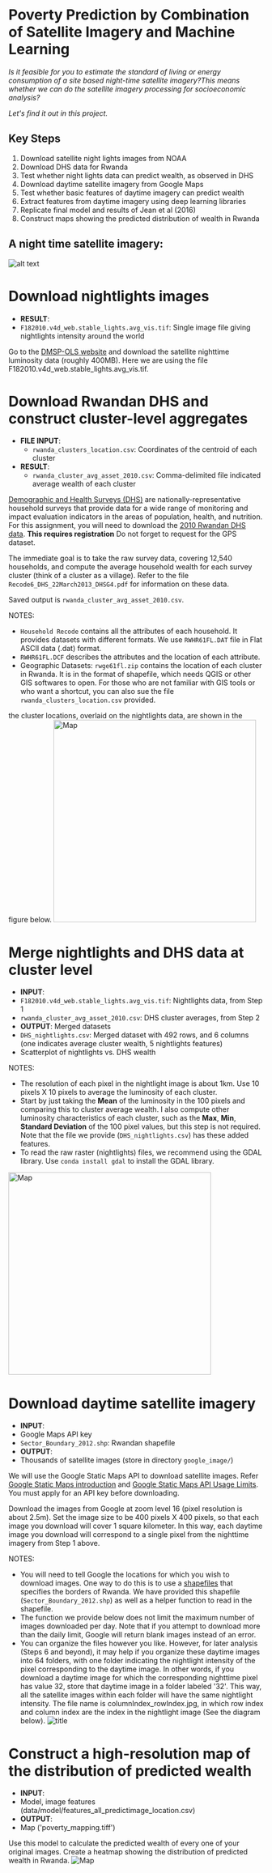 # Poverty Prediction by Combination of Satellite Imagery and Machine Learning
*Is it feasible for you to estimate the standard of living or energy consumption of a site based night-time satellite imagery?This means whether we can do the satellite imagery processing for socioeconomic analysis?*

*Let's find it out in this project.*

Key Steps
-------
1. Download satellite night lights images from NOAA
2. Download DHS data for Rwanda
3. Test whether night lights data can predict wealth, as observed in DHS
4. Download daytime satellite imagery from Google Maps
5. Test whether basic features of daytime imagery can predict wealth
6. Extract features from daytime imagery using deep learning libraries
7. Replicate final model and results of Jean et al (2016)
8. Construct maps showing the predicted distribution of wealth in Rwanda

A night time satellite imagery:
-----

![alt text][logo]

[logo]: https://eoimages.gsfc.nasa.gov/images/imagerecords/55000/55167/earth_lights_lrg.jpg "night time satellite imagery"


# Download nightlights images

- **RESULT**: 
 - `F182010.v4d_web.stable_lights.avg_vis.tif`: Single image file giving nightlights intensity around the world

Go to the [DMSP-OLS website](https://ngdc.noaa.gov/eog/dmsp/downloadV4composites.html) and download the satellite nighttime luminosity data (roughly 400MB). Here we are using the file F182010.v4d_web.stable_lights.avg_vis.tif.

# Download Rwandan DHS and construct cluster-level aggregates

- **FILE INPUT**: 
  - `rwanda_clusters_location.csv`: Coordinates of the centroid of each cluster
- **RESULT**: 
  - `rwanda_cluster_avg_asset_2010.csv`: Comma-delimited file indicated average wealth of each cluster 

[Demographic and Health Surveys (DHS)](http://dhsprogram.com/What-We-Do/Survey-Types/DHS.cfm) are nationally-representative household surveys that provide data for a wide range of monitoring and impact evaluation indicators in the areas of population, health, and nutrition. For this assignment, you will need to download the [2010 Rwandan DHS data](http://dhsprogram.com/what-we-do/survey/survey-display-364.cfm). **This requires registration** Do not forget to request for the GPS dataset. 

The immediate goal is to take the raw survey data, covering 12,540 households, and compute the average household wealth for each survey cluster (think of a cluster as a village). Refer to the file `Recode6_DHS_22March2013_DHSG4.pdf` for information on these data.

Saved output is `rwanda_cluster_avg_asset_2010.csv`.

NOTES:
- `Household Recode` contains all the attributes of each household. It provides datasets with different formats. We use `RWHR61FL.DAT` file in Flat ASCII data (.dat) format.
- `RWHR61FL.DCF` describes the attributes and the location of each attribute.
- Geographic Datasets: `rwge61fl.zip` contains the location of each cluster in Rwanda. It is in the format of shapefile, which needs QGIS or other GIS softwares to open. For those who are not familiar with GIS tools or who want a shortcut, you can also sue the file `rwanda_clusters_location.csv` provided.

the cluster locations, overlaid on the nightlights data, are shown in the figure below.
<img src="figure/map1.png" alt="Map" style="width: 400px;"/>

# Merge nightlights and DHS data at cluster level
- **INPUT**: 
 - `F182010.v4d_web.stable_lights.avg_vis.tif`: Nightlights data, from Step 1
 - `rwanda_cluster_avg_asset_2010.csv`: DHS cluster averages, from Step 2
- **OUTPUT**: Merged datasets
 - `DHS_nightlights.csv`: Merged dataset with 492 rows, and 6 columns (one indicates average cluster wealth, 5 nightlights features)
 - Scatterplot of nightlights vs. DHS wealth
 
 NOTES:
 - The resolution of each pixel in the nightlight image is about 1km. Use 10 pixels X 10 pixels to average the luminosity of each cluster.
 - Start by just taking the **Mean** of the luminosity in the 100 pixels and comparing this to cluster average wealth. I also compute other luminosity characteristics of each cluster, such as the **Max**, **Min**, **Standard Deviation** of the 100 pixel values, but this step is not required. Note that the file we provide (`DHS_nightlights.csv`) has these added features.
 - To read the raw raster (nightlights) files, we recommend using the GDAL library. Use `conda install gdal` to install the GDAL library.

<img src="figure/scatter2.png" alt="Map" style="width: 400px;"/>
 
# Download daytime satellite imagery 
- **INPUT**: 
 - Google Maps API key
 - `Sector_Boundary_2012.shp`: Rwandan shapefile
- **OUTPUT**: 
 - Thousands of satellite images (store in directory `google_image/`)

We will use the Google Static Maps API to download satellite images. Refer [Google Static Maps introduction](https://developers.google.com/maps/documentation/static-maps/intro) and [Google Static Maps API Usage Limits](https://developers.google.com/maps/documentation/static-maps/usage-limits). You must apply for an API key before downloading. 

Download the images from Google at zoom level 16 (pixel resolution is about 2.5m). Set the image size to be 400 pixels X 400 pixels, so that each image you download will cover 1 square kilometer. In this way, each daytime image you download will correspond to a single pixel from the nighttime imagery from Step 1 above.

NOTES:
 - You will need to tell Google the locations for which you wish to download images. One way to do this is to use a [shapefiles](https://en.wikipedia.org/wiki/Shapefile) that specifies the borders of Rwanda. We have provided this shapefile (`Sector_Boundary_2012.shp`) as well as a helper function to read in the shapefile.
 - The function we provide below does not limit the maximum number of images downloaded per day. Note that if you attempt to  download more than the daily limit, Google will return blank images instead of an error.
 - You can organize the files however you like. However, for later analysis (Steps 6 and beyond), it may help if you organize these daytime images into 64 folders, with one folder indicating the nightlight intensity of the pixel corresponding to the daytime image. In other words, if you download a daytime image for which the corresponding nighttime pixel has value 32, store that daytime image in a folder labeled '32'. This way, all the satellite images within each folder will have the same nightlight intensity. The file name is columnIndex_rowIndex.jpg, in which row index and column index are the index in the nightlight image (See the diagram below).
 ![title](figure/data_description.png)

# Construct a high-resolution map of the distribution of predicted wealth
- **INPUT**: 
 - Model, image features (data/model/features_all_predictimage_location.csv)
- **OUTPUT**: 
 - Map ('poverty_mapping.tiff')
 
Use this model to calculate the predicted wealth of every one of your original images. Create a heatmap showing the distribution of predicted wealth in Rwanda.
<img src="figure/pmap.png" alt="Map"/>
